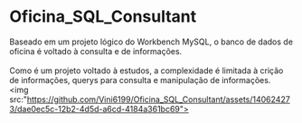 # Oficina_SQL_Consultant
Baseado em um projeto lógico do Workbench MySQL, o banco de dados de oficina é voltado à consulta e  de informações.<br><br>
Como é um projeto voltado à estudos, a complexidade é limitada à crição de informações, querys para consulta e manipulação de informações.<br>
<img src:"https://github.com/Vini6199/Oficina_SQL_Consultant/assets/140624273/dae0ec5c-12b2-4d5d-a6cd-4184a361bc69">
